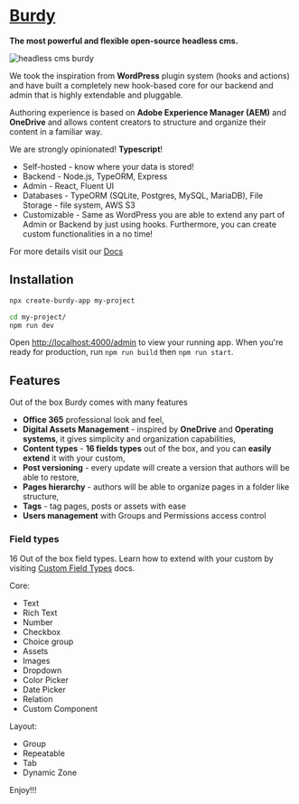 # [Burdy](https://burdy.io)

**The most powerful and flexible open-source headless cms.**

<img src="https://github.com/burdy-io/burdy/assets/burdy.png" alt="headless cms burdy" />

We took the inspiration from **WordPress** plugin system (hooks and actions) and have built a completely new hook-based core for our backend and admin that is highly extendable and pluggable.

Authoring experience is based on **Adobe Experience Manager (AEM)** and **OneDrive** and allows content creators to structure and organize their content in a familiar way.

We are strongly opinionated! **Typescript**!

* Self-hosted - know where your data is stored!
* Backend - Node.js, TypeORM, Express
* Admin - React, Fluent UI
* Databases - TypeORM (SQLite, Postgres, MySQL, MariaDB), File Storage - file system, AWS S3
* Customizable - Same as WordPress you are able to extend any part of Admin or Backend by just using hooks. Furthermore, you can create custom functionalities in a no time!

For more details visit our [Docs](https://burdy.io/docs)

## Installation

```sh
npx create-burdy-app my-project

cd my-project/
npm run dev
```

Open [http://localhost:4000/admin](http://localhost:4000/admin) to view your running app.
When you're ready for production, run `npm run build` then `npm run start`.

## Features
Out of the box Burdy comes with many features

* **Office 365** professional look and feel,
* **Digital Assets Management** - inspired by **OneDrive** and **Operating systems**, it gives simplicity and organization capabilities,
* **Content types** - **16 fields types** out of the box, and you can **easily extend** it with your custom,
* **Post versioning** - every update will create a version that authors will be able to restore,
* **Pages hierarchy** - authors will be able to organize pages in a folder like structure,
* **Tags** - tag pages, posts or assets with ease
* **Users management** with Groups and Permissions access control

### Field types

16 Out of the box field types. Learn how to extend with your custom by visiting [Custom Field Types](https://burdy.io/docs/custom-field-types) docs.

Core:
- Text
- Rich Text
- Number
- Checkbox
- Choice group
- Assets
- Images
- Dropdown
- Color Picker
- Date Picker
- Relation
- Custom Component

Layout:
- Group
- Repeatable
- Tab
- Dynamic Zone



Enjoy!!!
